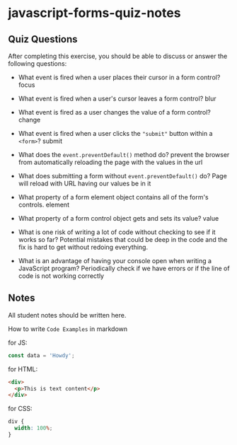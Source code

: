 # javascript-forms-quiz-notes

## Quiz Questions

After completing this exercise, you should be able to discuss or answer the following questions:

- What event is fired when a user places their cursor in a form control?
  focus

- What event is fired when a user's cursor leaves a form control?
  blur

- What event is fired as a user changes the value of a form control?
  change

- What event is fired when a user clicks the `"submit"` button within a `<form>`?
  submit

- What does the `event.preventDefault()` method do?
  prevent the browser from automatically reloading the page with the values in the url

- What does submitting a form without `event.preventDefault()` do?
  Page will reload with URL having our values be in it

- What property of a form element object contains all of the form's controls.
  element

- What property of a form control object gets and sets its value?
  value

- What is one risk of writing a lot of code without checking to see if it works so far?
  Potential mistakes that could be deep in the code and the fix is hard to get without redoing everything.

- What is an advantage of having your console open when writing a JavaScript program?
  Periodically check if we have errors or if the line of code is not working correctly

## Notes

All student notes should be written here.

How to write `Code Examples` in markdown

for JS:

```javascript
const data = 'Howdy';
```

for HTML:

```html
<div>
  <p>This is text content</p>
</div>
```

for CSS:

```css
div {
  width: 100%;
}
```
